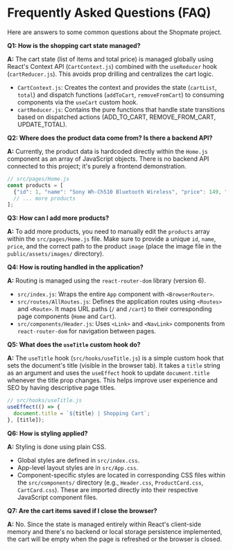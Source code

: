 # Frequently Asked Questions (FAQ)

Here are answers to some common questions about the Shopmate project.

**Q1: How is the shopping cart state managed?**

**A:** The cart state (list of items and total price) is managed globally using React's Context API (`CartContext.js`) combined with the `useReducer` hook (`cartReducer.js`). This avoids prop drilling and centralizes the cart logic.

*   `CartContext.js`: Creates the context and provides the state (`cartList`, `total`) and dispatch functions (`addToCart`, `removeFromCart`) to consuming components via the `useCart` custom hook.
*   `cartReducer.js`: Contains the pure functions that handle state transitions based on dispatched actions (ADD\_TO\_CART, REMOVE\_FROM\_CART, UPDATE\_TOTAL).

**Q2: Where does the product data come from? Is there a backend API?**

**A:** Currently, the product data is hardcoded directly within the `Home.js` component as an array of JavaScript objects. There is no backend API connected to this project; it's purely a frontend demonstration.

```javascript
// src/pages/Home.js
const products = [
  {"id": 1, "name": "Sony Wh-Ch510 Bluetooth Wireless", "price": 149, "image": "/assets/images/1001.png"},
  // ... more products
];
```

**Q3: How can I add more products?**

**A:** To add more products, you need to manually edit the `products` array within the `src/pages/Home.js` file. Make sure to provide a unique `id`, `name`, `price`, and the correct path to the product `image` (place the image file in the `public/assets/images/` directory).

**Q4: How is routing handled in the application?**

**A:** Routing is managed using the `react-router-dom` library (version 6).

*   `src/index.js`: Wraps the entire `App` component with `<BrowserRouter>`.
*   `src/routes/AllRoutes.js`: Defines the application routes using `<Routes>` and `<Route>`. It maps URL paths (`/` and `/cart`) to their corresponding page components (`Home` and `Cart`).
*   `src/components/Header.js`: Uses `<Link>` and `<NavLink>` components from `react-router-dom` for navigation between pages.

**Q5: What does the `useTitle` custom hook do?**

**A:** The `useTitle` hook (`src/hooks/useTitle.js`) is a simple custom hook that sets the document's title (visible in the browser tab). It takes a `title` string as an argument and uses the `useEffect` hook to update `document.title` whenever the title prop changes. This helps improve user experience and SEO by having descriptive page titles.

```javascript
// src/hooks/useTitle.js
useEffect(() => {
  document.title = `${title} | Shopping Cart`;
}, [title]);
```

**Q6: How is styling applied?**

**A:** Styling is done using plain CSS.

*   Global styles are defined in `src/index.css`.
*   App-level layout styles are in `src/App.css`.
*   Component-specific styles are located in corresponding CSS files within the `src/components/` directory (e.g., `Header.css`, `ProductCard.css`, `CartCard.css`). These are imported directly into their respective JavaScript component files.

**Q7: Are the cart items saved if I close the browser?**

**A:** No. Since the state is managed entirely within React's client-side memory and there's no backend or local storage persistence implemented, the cart will be empty when the page is refreshed or the browser is closed.